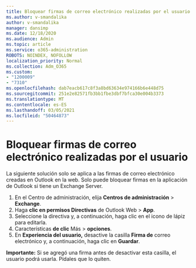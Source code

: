 ```yaml
---
title: Bloquear firmas de correo electrónico realizadas por el usuario
ms.author: v-smandalika
author: v-smandalika
manager: dansimp
ms.date: 12/18/2020
ms.audience: Admin
ms.topic: article
ms.service: o365-administration
ROBOTS: NOINDEX, NOFOLLOW
localization_priority: Normal
ms.collection: Adm_O365
ms.custom:
- "1200009"
- "7310"
ms.openlocfilehash: dab7eacb617c8f3a8bd63634e974166b6e448d75
ms.sourcegitcommit: 251e2e82571fb3bb1fbe3dbf7bfca30e004b3373
ms.translationtype: MT
ms.contentlocale: es-ES
ms.lasthandoff: 03/05/2021
ms.locfileid: "50464873"
---
```

# <a name="block-user-made-email-signatures"></a>Bloquear firmas de correo electrónico realizadas por el usuario

La siguiente solución solo se aplica a las firmas de correo electrónico creadas en Outlook en la web. Solo puede bloquear firmas en la aplicación de Outlook si tiene un Exchange Server.

1. En el Centro de administración, elija **Centros de administración**  >  **Exchange**.
2. Haga **clic en permisos Directivas** de Outlook Web  >  **App**.
3. Seleccione la directiva y, a continuación, haga clic en el icono de lápiz para editarla.
4. Características **de clic** Más  >  **opciones**.
5. En **Experiencia del usuario,** desactive la casilla **Firma de** correo electrónico y, a continuación, haga clic en **Guardar**.

**Importante:** Si se agregó una firma antes de desactivar esta casilla, el usuario podrá usarla. Pídales que lo quiten.
